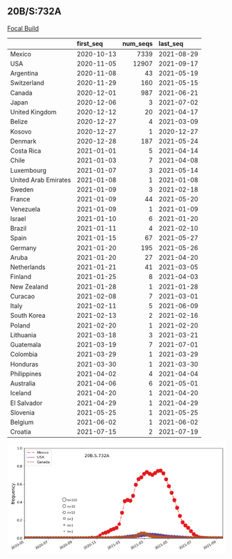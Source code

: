 

## 20B/S:732A
[Focal Build](https://nextstrain.org/groups/neherlab/ncov/20B.S.732A)

|                      | first_seq   |   num_seqs | last_seq   |
|:---------------------|:------------|-----------:|:-----------|
| Mexico               | 2020-10-13  |       7339 | 2021-08-29 |
| USA                  | 2020-11-05  |      12907 | 2021-09-17 |
| Argentina            | 2020-11-08  |         43 | 2021-05-19 |
| Switzerland          | 2020-11-29  |        160 | 2021-05-15 |
| Canada               | 2020-12-01  |        987 | 2021-06-21 |
| Japan                | 2020-12-06  |          3 | 2021-07-02 |
| United Kingdom       | 2020-12-12  |         20 | 2021-04-17 |
| Belize               | 2020-12-27  |          4 | 2021-03-09 |
| Kosovo               | 2020-12-27  |          1 | 2020-12-27 |
| Denmark              | 2020-12-28  |        187 | 2021-05-24 |
| Costa Rica           | 2021-01-01  |          5 | 2021-04-14 |
| Chile                | 2021-01-03  |          7 | 2021-04-08 |
| Luxembourg           | 2021-01-07  |          3 | 2021-05-14 |
| United Arab Emirates | 2021-01-08  |          1 | 2021-01-08 |
| Sweden               | 2021-01-09  |          3 | 2021-02-18 |
| France               | 2021-01-09  |         44 | 2021-05-20 |
| Venezuela            | 2021-01-09  |          1 | 2021-01-09 |
| Israel               | 2021-01-10  |          6 | 2021-01-20 |
| Brazil               | 2021-01-11  |          4 | 2021-02-10 |
| Spain                | 2021-01-15  |         67 | 2021-05-27 |
| Germany              | 2021-01-20  |        195 | 2021-05-26 |
| Aruba                | 2021-01-20  |         27 | 2021-04-20 |
| Netherlands          | 2021-01-21  |         41 | 2021-03-05 |
| Finland              | 2021-01-25  |          8 | 2021-04-03 |
| New Zealand          | 2021-01-28  |          1 | 2021-01-28 |
| Curacao              | 2021-02-08  |          7 | 2021-03-01 |
| Italy                | 2021-02-11  |          5 | 2021-06-09 |
| South Korea          | 2021-02-13  |          2 | 2021-02-16 |
| Poland               | 2021-02-20  |          1 | 2021-02-20 |
| Lithuania            | 2021-03-18  |          3 | 2021-03-21 |
| Guatemala            | 2021-03-19  |          7 | 2021-07-01 |
| Colombia             | 2021-03-29  |          1 | 2021-03-29 |
| Honduras             | 2021-03-30  |          1 | 2021-03-30 |
| Philippines          | 2021-04-02  |          4 | 2021-04-04 |
| Australia            | 2021-04-06  |          6 | 2021-05-01 |
| Iceland              | 2021-04-20  |          1 | 2021-04-20 |
| El Salvador          | 2021-04-29  |          1 | 2021-04-29 |
| Slovenia             | 2021-05-25  |          1 | 2021-05-25 |
| Belgium              | 2021-06-02  |          1 | 2021-06-02 |
| Croatia              | 2021-07-15  |          2 | 2021-07-19 |

![Overall trends 20B.S.732A](/overall_trends_figures/overall_trends_20B.S.732A.png)